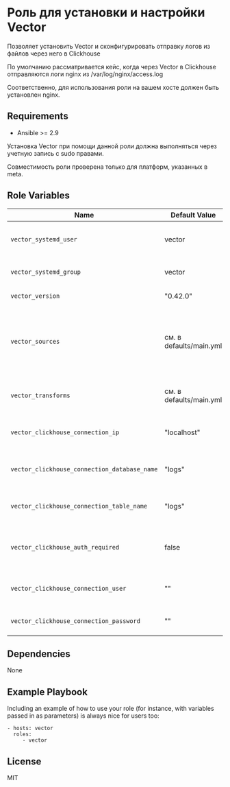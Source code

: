 Роль для установки и настройки Vector
===============================================================

Позволяет установить Vector и сконфигурировать отправку логов из файлов через него в Clickhouse

По умолчанию рассматривается кейс, когда через Vector в Clickhouse отправляются логи nginx из /var/log/nginx/access.log

Соответственно, для использования роли на вашем хосте должен быть установлен nginx.

Requirements
------------

* Ansible >= 2.9

Установка Vector при помощи данной роли должна выполняться через учетную запись с sudo правами.

Совместимость роли проверена только для платформ, указанных в meta.

Role Variables
--------------

| Name                                           | Default Value              | Description                                                                                                                                                                                                       |
| ---------------------------------------------- | -------------------------- | ----------------------------------------------------------------------------------------------------------------------------------------------------------------------------------------------------------------- |
| `vector_systemd_user`                        | vector                     | Пользователь, от имени которого будет запускаться Vector                                                                                                               |
| `vector_systemd_group`                       | vector                     | Группа от имени которой будет запускаться Vector                                                                                                                              |
| `vector_version`                             | "0.42.0"                   | Версия Vector для установки                                                                                                                                                                     |
| `vector_sources`                             | см. в defaults/main.yml | Перечень источников логов, в роли которых выступают файлы.<br />Этот перечень в последствии передается в конфиг Vector. |
| `vector_transforms`                          | см. в defaults/main.yml | Перечень трансформирования логов для отправки в Clickhouse                                                                                                              |
| `vector_clickhouse_connection_ip`            | "localhost"                | IP адрес сервера Clickhouse для подключения к нему Vector                                                                                                                          |
| `vector_clickhouse_connection_database_name` | "logs"                     | Имя базы данных Clickhouse в которую будут отправляться логи.                                                                                                           |
| `vector_clickhouse_connection_table_name`    | "logs"                     | Имя таблицы Clickhouse, в которую будут отправляться логи.                                                                                                                 |
| `vector_clickhouse_auth_required`            | false                      | Ключ. Указывает, требуется ли аутентификация при подключении к Clickhouse                                                                                    |
| `vector_clickhouse_connection_user`          | ""                         | Имя пользователя при аутентификатции в Clickhouse                                                                                                                               |
| `vector_clickhouse_connection_password`      | ""                         | Пароль при аутентификации в Clickhouse                                                                                                                                                    |

Dependencies
------------

None

Example Playbook
----------------

Including an example of how to use your role (for instance, with variables passed in as parameters) is always nice for users too:

    - hosts: vector
      roles:
         - vector

License
-------

MIT
